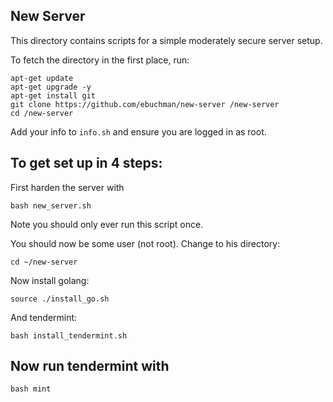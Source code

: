 New Server
----------

This directory contains scripts for a simple moderately secure server setup.

To fetch the directory in the first place, run:
```
apt-get update
apt-get upgrade -y
apt-get install git
git clone https://github.com/ebuchman/new-server /new-server
cd /new-server
```

Add your info to `info.sh` and ensure you are logged in as root.

## To get set up in 4 steps:

First harden the server with

`bash new_server.sh`

Note you should only ever run this script once.

You should now be some user (not root). Change to his directory:

`cd ~/new-server`

Now install golang:

`source ./install_go.sh`

And tendermint:

`bash install_tendermint.sh`

## Now run tendermint with 

`bash mint`
